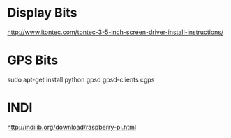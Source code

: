 # Display Bits
http://www.itontec.com/tontec-3-5-inch-screen-driver-install-instructions/

# GPS Bits
sudo apt-get install python gpsd gpsd-clients
cgps

# INDI
http://indilib.org/download/raspberry-pi.html
